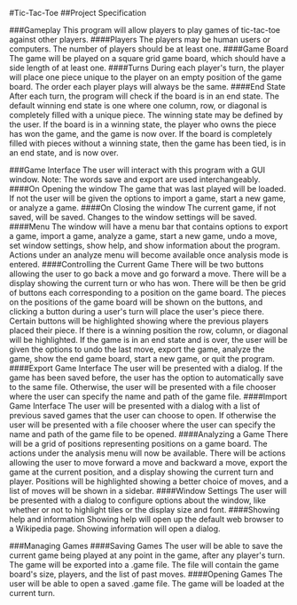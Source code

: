 #Tic-Tac-Toe
##Project Specification

###Gameplay
This program will allow players to play games of tic-tac-toe against other players.
####Players
The players may be human users or computers. The number of players should be at least one.
####Game Board
The game will be played on a square grid game board, which should have a side length of at least one.
####Turns
During each player's turn, the player will place one piece unique to the player on an empty position of the game board. The order each player plays will always be the same.
####End State
After each turn, the program will check if the board is in an end state. The default winning end state is one where one column, row, or diagonal is completely filled with a unique piece. The winning state may be defined by the user. If the board is in a winning state, the player who owns the piece has won the game, and the game is now over. If the board is completely filled with pieces without a winning state, then the game has been tied, is in an end state, and is now over.

###Game Interface
The user will interact with this program with a GUI window. Note: The words save and export are used interchangeably.
####On Opening the window
The game that was last played will be loaded. If not the user will be given the options to import a game, start a new game, or analyze a game.
####On Closing the window
The current game, if not saved, will be saved. Changes to the window settings will be saved.
####Menu
The window will have a menu bar that contains options to export a game, import a game, analyze a game, start a new game, undo a move, set window settings, show help, and show information about the program. Actions under an analyze menu will become available once analysis mode is entered.
####Controlling the Current Game
There will be two buttons allowing the user to go back a move and go forward a move. There will be a display showing the current turn or who has won. There will be then be grid of buttons each corresponding to a position on the game board. The pieces on the positions of the game board will be shown on the buttons, and clicking a button during a user's turn will place the user's piece there. Certain buttons will be highlighted showing where the previous players placed their piece. If there is a winning position the row, column, or diagonal will be highlighted. If the game is in an end state and is over, the user will be given the options to undo the last move, export the game, analyze the game, show the end game board, start a new game, or quit the program.
####Export Game Interface
The user will be presented with a dialog. If the game has been saved before, the user has the option to automatically save to the same file. Otherwise, the user will be presented with a file chooser where the user can specify the name and path of the game file.
####Import Game Interface
The user will be presented with a dialog with a list of previous saved games that the user can choose to open. If otherwise the user will be presented with a file chooser where the user can specify the name and path of the game file to be opened.
####Analyzing a Game
There will be a grid of positions representing positions on a game board. The actions under the analysis menu will now be available. There will be actions allowing the user to move forward a move and backward a move, export the game at the current position, and a display showing the current turn and player. Positions will be highlighted showing a better choice of moves, and a list of moves will be shown in a sidebar.
####Window Settings
The user will be presented with a dialog to configure options about the window, like whether or not to highlight tiles or the display size and font.
####Showing help and information
Showing help will open up the default web browser to a Wikipedia page. Showing information will open a dialog.

###Managing Games
####Saving Games
The user will be able to save the current game being played at any point in the game, after any player's turn. The game will be exported into a .game file. The file will contain the game board's size, players, and the list of past moves.
####Opening Games
The user will be able to open a saved .game file. The game will be loaded at the current turn.
